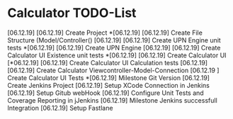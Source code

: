 #  Calculator TODO-List
[06.12.19] [06.12.19] Create Project
*[06.12.19] [06.12.19] Create File Structure (Model/Controller()
[06.12.19] [06.12.19] Create UPN Engine unit tests
*[06.12.19] [06.12.19] Create UPN Engine
[06.12.19]  [06.12.19] Create Calculator UI Existence unit tests
*[06.12.19]  [06.12.19] Create Calculator UI
[*06.12.19] [06.12.19] Create Calculator UI Calculation tests
[06.12.19] [06.12.19] Create Calculator Viewcontroller-Model-Connection
[06.12.19 ] Create Calculator UI Tests
*[06.12.19] Milestone Git Version
[06.12.19] Create Jenkins Project
[06.12.19] Setup XCode Connection in Jenkins
[06.12.19] Setup Gitub webHook 
[06.12.19] Configure Unit Tests and Coverage Reporting in jJenkins
[06.12.19] Milestone Jenkins successfull Integration
[06.12.19] Setup Fastlane




